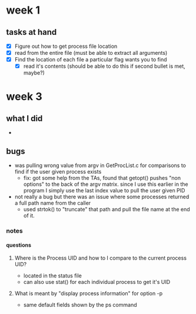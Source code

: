 # week 1
## tasks at hand
* [x] Figure out how to get process file location
* [x] read from the entire file (must be able to extract all arguments)
* [x] Find the location of each file a particular flag wants you to find
    * [x] read it's contents (should be able to do this if second bullet is met, maybe?)

# week 3
## what I did
* 
## bugs
* was pulling wrong value from argv in GetProcList.c for comparisons to find if the user given process exists
    * fix: got some help from the TAs, found that getopt() pushes "non options" to the back of the argv matrix. since I use this earlier in the program I simply use the last index value to pull the user given PID
* not really a bug but there was an issue where some processes returned a full path name from the caller
    * used strtok() to "truncate" that path and pull the file name at the end of it.

### notes
#### questions
1. Where is the Process UID and how to I compare to the current process UID?
   * located in the status file
   * can also use stat() for each individual process to get it's UID

1. What is meant by "display process information" for option -p
    * same default fields shown by the ps command